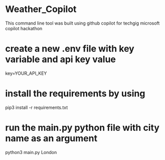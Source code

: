 # Weather_Copilot
This command line tool was built using github copilot for techgig microsoft copilot hackathon

# create a new .env file with key variable and api key value
key=YOUR_API_KEY

# install the requirements by using
pip3 install -r requirements.txt

# run the main.py python file with city name as an argument
python3 main.py London
